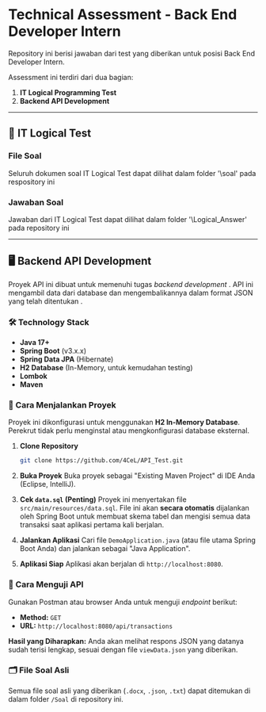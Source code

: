 # Technical Assessment - Back End Developer Intern

Repository ini berisi jawaban dari test yang diberikan untuk posisi Back End Developer Intern.

Assessment ini terdiri dari dua bagian:
1.  **IT Logical Programming Test**
2.  **Backend API Development**

---
## 🧠 IT Logical Test

### File Soal
Seluruh dokumen soal IT Logical Test dapat dilihat dalam folder '\soal' pada respository ini

### Jawaban Soal
Jawaban dari IT Logical Test dapat dilihat dalam folder '\Logical_Answer' pada repository ini

---

## 🖥️ Backend API Development

Proyek API ini dibuat untuk memenuhi tugas *backend development* . API ini mengambil data dari database dan mengembalikannya dalam format JSON yang telah ditentukan .

### 🛠️ Technology Stack
* **Java 17+**
* **Spring Boot** (v3.x.x)
* **Spring Data JPA** (Hibernate)
* **H2 Database** (In-Memory, untuk kemudahan testing)
* **Lombok**
* **Maven**

### 🚀 Cara Menjalankan Proyek

Proyek ini dikonfigurasi untuk menggunakan **H2 In-Memory Database**. Perekrut tidak perlu menginstal atau mengkonfigurasi database eksternal.

1.  **Clone Repository**
    ```bash
    git clone https://github.com/4CeL/API_Test.git
    ```

2.  **Buka Proyek**
    Buka proyek sebagai "Existing Maven Project" di IDE Anda (Eclipse, IntelliJ).

3.  **Cek `data.sql` (Penting)**
    Proyek ini menyertakan file `src/main/resources/data.sql`. File ini akan **secara otomatis** dijalankan oleh Spring Boot untuk membuat skema tabel dan mengisi semua data transaksi saat aplikasi pertama kali berjalan.

4.  **Jalankan Aplikasi**
    Cari file `DemoApplication.java` (atau file utama Spring Boot Anda) dan jalankan sebagai "Java Application".

5.  **Aplikasi Siap**
    Aplikasi akan berjalan di `http://localhost:8080`.

### 🧪 Cara Menguji API

Gunakan Postman atau browser Anda untuk menguji *endpoint* berikut:

* **Method:** `GET` 
* **URL:** `http://localhost:8080/api/transactions`

**Hasil yang Diharapkan:**
Anda akan melihat respons JSON yang datanya sudah terisi lengkap, sesuai dengan file `viewData.json` yang diberikan.

### 🗂️ File Soal Asli

Semua file soal asli yang diberikan (`.docx`, `.json`, `.txt`) dapat ditemukan di dalam folder `/Soal` di repository ini.
